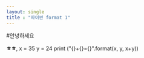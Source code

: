 ```yaml
---
layout: single
title : "파이썬 format 1"
---
```


#안녕하세요

**ㅎㅎ**, 
x = 35 
y = 24 
print ("{}+{}={}".format(x, y, x+y))
